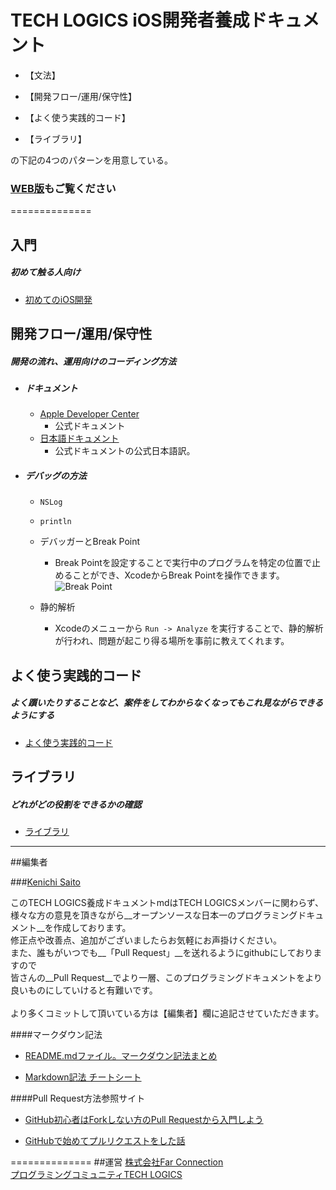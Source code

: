 # TECH LOGICS iOS開発者養成ドキュメント

* 【文法】

* 【開発フロー/運用/保守性】

* 【よく使う実践的コード】

* 【ライブラリ】

の下記の4つのパターンを用意している。

### [WEB版](https://github.com/techlogics/WEB_Document)もご覧ください

==============

## 入門

##### 初めて触る人向け

- [初めてのiOS開発](https://github.com/techlogics/iOS_Document/blob/master/TechLogics_iOSAppTrainingDocument.md)



## 開発フロー/運用/保守性

##### 開発の流れ、運用向けのコーディング方法


- ##### ドキュメント

	- [Apple Developer Center](http://developer.apple.com/ios/)
  		- 公式ドキュメント
	- [日本語ドキュメント](https://developer.apple.com/jp/devcenter/ios/library/japanese.html)
	  	- 公式ドキュメントの公式日本語訳。
- ##### デバッグの方法
	-  `NSLog`
	- `println`
	- デバッガーとBreak Point
		
		- Break Pointを設定することで実行中のプログラムを特定の位置で止めることができ、XcodeからBreak Pointを操作できます。
![Break Point](https://www.evernote.com/shard/s324/sh/a00915b6-af19-4b0b-bae6-69d5bd95a4b8/92fda355a0d4243c/res/f59ddf16-27e3-4879-9de7-8f422d098a5f/debug.png)
	- 静的解析
		- Xcodeのメニューから `Run -> Analyze` を実行することで、静的解析が行われ、問題が起こり得る場所を事前に教えてくれます。

## よく使う実践的コード

##### よく躓いたりすることなど、案件をしてわからなくなってもこれ見ながらできるようにする

- [よく使う実践的コード](https://github.com/techlogics/iOS_Document/)

## ライブラリ

##### どれがどの役割をできるかの確認

- [ライブラリ](https://github.com/techlogics/iOS_Document/)

---
##編集者

###[Kenichi Saito](https://github.com/tkcfjips/)

このTECH LOGICS養成ドキュメントmdはTECH LOGICSメンバーに関わらず、<br>
様々な方の意見を頂きながら__オープンソースな日本一のプログラミングドキュメント__を作成しております。<br>
修正点や改善点、追加がございましたらお気軽にお声掛けください。<br>
また、誰もがいつでも__「Pull Request」__を送れるようにgithubにしておりますので<br>
皆さんの__Pull Request__でより一層、このプログラミングドキュメントをより良いものにしていけると有難いです。<br><br>
より多くコミットして頂いている方は【編集者】欄に追記させていただきます。

####マークダウン記法

* [README.mdファイル。マークダウン記法まとめ](http://codechord.com/2012/01/readme-markdown/)

* [Markdown記法 チートシート](http://qiita.com/Qiita/items/c686397e4a0f4f11683d)

####Pull Request方法参照サイト

* [GitHub初心者はForkしない方のPull Requestから入門しよう](http://blog.qnyp.com/2013/05/28/pull-request-for-github-beginners/)

* [GitHubで始めてプルリクエストをした話](http://blog.9wick.com/2012/07/github-first-pul/)

==============
##運営
[株式会社Far Connection](http://farconnection.jp)  
[プログラミングコミュニティTECH LOGICS](http://techlogics.link)


